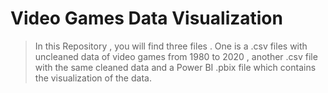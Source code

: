 # Video Games Data Visualization

> In this Repository , you will find three files . One is a .csv files with uncleaned data of video games from 1980 to 2020 , another .csv file with the same cleaned data and a Power BI .pbix file which contains the visualization of the data.
